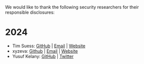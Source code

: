 We would like to thank the following security researchers for their responsible disclosures:


# 2024

- Tim Suess: [GitHub](https://github.com/blackfortresslabs) | [Email](tim@blackfortresslabs.com) | [Website](https://www.blackfortresslabs.com)
- xyzeva: [Github](https://github.com/xyzeva) | [Email](mailto:xyzeva@riseup.net) | [Website](https://kibty.town/)
- Yusuf Kelany: [GitHub](https://github.com/YusufYaser) | [Twitter](x.com/RealYusufYaser)
